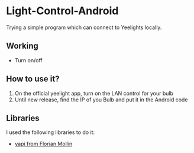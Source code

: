 # Light-Control-Android

Trying a simple program which can connect to Yeelights locally.

## Working

- Turn on/off

## How to use it?

1. On the official yeelight app, turn on the LAN control for your bulb
2. Until new release, find the IP of you Bulb and put it in the Android code

## Libraries

I used the following libraries to do it:
- [yapi from Florian Mollin](https://github.com/florian-mollin/yapi)
